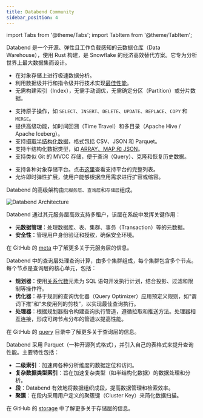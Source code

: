 ```yaml
---
title: Databend Community
sidebar_position: 4
---
```


import Tabs from '@theme/Tabs';
import TabItem from '@theme/TabItem';

Databend 是一个开源、弹性且工作负载感知的云数据仓库（Data Warehouse），使用 Rust 构建，是 Snowflake 的经济高效替代方案。它专为分析世界上最大数据集而设计。

<Tabs groupId="whydatabend">
<TabItem value="Performance" label="性能">

- 在对象存储上进行极速数据分析。
- 利用数据级并行和指令级并行技术实现[最佳性能](https://benchmark.clickhouse.com/)。
- 无需构建索引（Index），无需手动调优，无需确定分区（Partition）或分片数据。

</TabItem>

<TabItem value="Data Manipulation" label="数据操作">

- 支持原子操作，如 `SELECT`、`INSERT`、`DELETE`、`UPDATE`、`REPLACE`、`COPY` 和 `MERGE`。
- 提供高级功能，如时间回溯（Time Travel）和多目录（Apache Hive / Apache Iceberg）。
- 支持[摄取半结构化数据](/guides/load-data/load)，格式包括 CSV、JSON 和 Parquet。
- 支持半结构化数据类型，如 [ARRAY、MAP 和 JSON](/sql/sql-reference/data-types/)。
- 支持类似 Git 的 MVCC 存储，便于查询（Query）、克隆和恢复历史数据。

</TabItem>

<TabItem value="Object Storage" label="对象存储">

- 支持各种对象存储平台。点击[这里](../10-deploy/01-deploy/00-understanding-deployment-modes.md#supported-object-storage)查看支持平台的完整列表。
- 允许即时弹性扩展，使用户能够根据应用需求进行扩容或缩容。

</TabItem>
</Tabs>

Databend 的高级架构由`元服务层`、`查询层`和`存储层`组成。

![Databend Architecture](https://github.com/databendlabs/databend/assets/172204/68b1adc6-0ec1-41d4-9e1d-37b80ce0e5ef)

<Tabs groupId="databendlay">
<TabItem value="Meta-Service Layer" label="元服务层">

Databend 通过其元服务层高效支持多租户，该层在系统中发挥关键作用：

- **元数据管理**：处理数据库、表、集群、事务（Transaction）等的元数据。
- **安全性**：管理用户身份验证和授权，确保安全环境。

在 GitHub 的 [meta](https://github.com/databendlabs/databend/tree/main/src/meta) 中了解更多关于元服务层的信息。

</TabItem>
<TabItem value="Query Layer" label="查询层">

Databend 中的查询层处理查询计算，由多个集群组成，每个集群包含多个节点。
每个节点是查询层的核心单元，包括：

- **规划器**：使用[关系代数](https://en.wikipedia.org/wiki/Relational_algebra)元素为 SQL 语句开发执行计划，结合投影、过滤和限制等操作符。
- **优化器**：基于规则的查询优化器（Query Optimizer）应用预定义规则，如“谓词下推”和“未使用列的剪枝”，以实现最佳查询执行。
- **处理器**：根据规划器指令构建查询执行管道，遵循拉取和推送方法。处理器相互连接，形成可跨节点分布的管道以提高性能。

在 GitHub 的 [query](https://github.com/databendlabs/databend/tree/main/src/query) 目录中了解更多关于查询层的信息。

</TabItem>
<TabItem value="Storage Layer" label="存储层">

Databend 采用 Parquet（一种开源列式格式），并引入自己的表格式来提升查询性能。主要特性包括：

- **二级索引**：加速跨各种分析维度的数据定位和访问。
- **复杂数据类型索引**：旨在加速复杂类型（如半结构化数据）的数据处理和分析。
- **段**：Databend 有效地将数据组织成段，提高数据管理和检索效率。
- **聚簇**：在段内采用用户定义的聚簇键（Cluster Key）来简化数据扫描。

在 GitHub 的 [storage](https://github.com/databendlabs/databend/tree/main/src/query/storages) 中了解更多关于存储层的信息。

</TabItem>
</Tabs>
